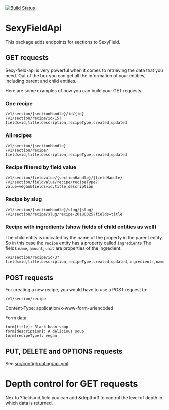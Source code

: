 [![Build Status](https://travis-ci.org/dionsnoeijen/sexy-field-api.svg?branch=master)](https://travis-ci.org/dionsnoeijen/sexy-field-api)

# SexyFieldApi

This package adds endpoints for sections to SexyField.

## GET requests
Sexy-field-api is very powerful when it comes to retrieving the data that you need.
Out of the box you can get all the information of your entities, including parent and child entities.

Here are some examples of how you can build your GET requests.

### One recipe
```
/v1/section/{sectionHandle}/id/{id}
/v1/section/recipe/id/15?fields=id,title,description,recipeType,created,updated
```

### All recipes
```
/v1/section/{sectionHandle}
/v1/section/recipe?fields=id,title,description,recipeType,created,updated
```

### Recipe filtered by field value
```
/v1/section/fieldvalue/{sectionHandle}/{fieldHandle}
/v1/section/fieldvalue/recipe/recipeType?value=vegan&fields=id,title,description
```

### Recipe by slug
```
/v1/section/{sectionHandle}/slug/{slug}
/v1/section/recipe/slug/recipe-20180325?fields=title
```

### Recipe with ingredients (show fields of child entities as well)
The child entity is indicated by the name of the property in the parent entity.
So in this case the `recipe` entity has a property called `ingredients`
The fields `name`, `amount`, `unit` are properties of the ingredient.

```
/v1/section/recipe/id/3?fields=id,title,description,recipeType,created,updated,ingredients,name,amount,unit
```


## POST requests
For creating a new recipe, you would have to use a POST request to:

```
/v1/section/recipe
```

Content-Type: application/x-www-form-urlencoded

Form data:
```
form[title]: Black bean soup
form[description]: A delicious soup
form[recipeType]: vegan
```

## PUT, DELETE and OPTIONS requests
See [src/config/routing/api.yml](src/config/routing/api.yml)

# Depth control for GET requests
Nex to ?fields=id,field you can add &depth=3 to control the level of depth in which data is returned.
